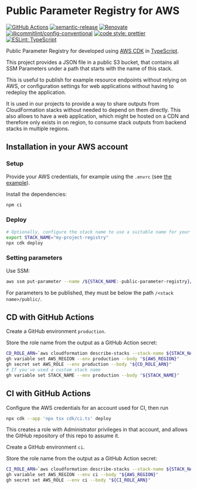 # Public Parameter Registry for AWS

[![GitHub Actions](https://github.com/hello-nrfcloud/public-parameter-registry-aws-js/workflows/Test%20and%20Release/badge.svg)](https://github.com/hello-nrfcloud/public-parameter-registry-aws-js/actions/workflows/test-and-release.yaml)
[![semantic-release](https://img.shields.io/badge/%20%20%F0%9F%93%A6%F0%9F%9A%80-semantic--release-e10079.svg)](https://github.com/semantic-release/semantic-release)
[![Renovate](https://img.shields.io/badge/renovate-enabled-brightgreen.svg)](https://renovatebot.com)
[![@commitlint/config-conventional](https://img.shields.io/badge/%40commitlint-config--conventional-brightgreen)](https://github.com/conventional-changelog/commitlint/tree/master/@commitlint/config-conventional)
[![code style: prettier](https://img.shields.io/badge/code_style-prettier-ff69b4.svg)](https://github.com/prettier/prettier/)
[![ESLint: TypeScript](https://img.shields.io/badge/ESLint-TypeScript-blue.svg)](https://github.com/typescript-eslint/typescript-eslint)

Public Parameter Registry for developed using
[AWS CDK](https://aws.amazon.com/cdk) in
[TypeScript](https://www.typescriptlang.org/).

This project provides a JSON file in a public S3 bucket, that contains all SSM
Parameters under a path that starts with the name of this stack.

This is useful to publish for example resource endpoints without relying on AWS,
or configuration settings for web applications without having to redeploy the
application.

It is used in our projects to provide a way to share outputs from CloudFormation
stacks without needed to depend on them directly. This also allows to have a web
application, which might be hosted on a CDN and therefore only exists in on
region, to consume stack outputs from backend stacks in multiple regions.

## Installation in your AWS account

### Setup

Provide your AWS credentials, for example using the `.envrc` (see
[the example](.envrc.example)).

Install the dependencies:

```bash
npm ci
```

### Deploy

```bash
# Optionally, configure the stack name to use a suitable name for your project:
export STACK_NAME="my-project-registry"
npx cdk deploy
```

### Setting parameters

Use SSM:

```bash
aws ssm put-parameter --name /${STACK_NAME:-public-parameter-registry}/public/some-parameter --type String --value "Some Value"
```

For parameters to be published, they must be below the path
`/<stack name>/public/`.

## CD with GitHub Actions

Create a GitHub environment `production`.

<!-- FIXME: add CLI comment -->

Store the role name from the output as a GitHub Action secret:

```bash
CD_ROLE_ARN=`aws cloudformation describe-stacks --stack-name ${STACK_NAME:-public-parameter-registry} | jq -r '.Stacks[0].Outputs[] | select(.OutputKey == "cdRoleArn") | .OutputValue' | sed -E 's/\/$//g'`
gh variable set AWS_REGION --env production --body "${AWS_REGION}"
gh secret set AWS_ROLE --env production --body "${CD_ROLE_ARN}"
# If you've used a custom stack name
gh variable set STACK_NAME --env production --body "${STACK_NAME}"
```

## CI with GitHub Actions

Configure the AWS credentials for an account used for CI, then run

```bash
npx cdk --app 'npx tsx cdk/ci.ts' deploy
```

This creates a role with Administrator privileges in that account, and allows
the GitHub repository of this repo to assume it.

Create a GitHub environment `ci`.

<!-- FIXME: add CLI comment -->

Store the role name from the output as a GitHub Action secret:

```bash
CI_ROLE_ARN=`aws cloudformation describe-stacks --stack-name ${STACK_NAME:-public-parameter-registry}-ci | jq -r '.Stacks[0].Outputs[] | select(.OutputKey == "roleArn") | .OutputValue' | sed -E 's/\/$//g'`
gh variable set AWS_REGION --env ci --body "${AWS_REGION}"
gh secret set AWS_ROLE --env ci --body "${CI_ROLE_ARN}"
```
